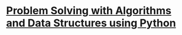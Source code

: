 # [Problem Solving with Algorithms and Data Structures using Python](https://runestone.academy/runestone/books/published/pythonds3/index.html)

## 